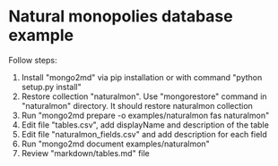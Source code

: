 # Natural monopolies database example

Follow steps:
1. Install "mongo2md" via pip installation or with command "python setup.py install"
2. Restore collection "naturalmon". Use "mongorestore" command in "naturalmon" directory. It should restore naturalmon collection
3. Run "mongo2md prepare -o  examples/naturalmon fas naturalmon" 
4. Edit file "tables.csv", add displayName and description of the table
5. Edit file "naturalmon_fields.csv" and add description for each field 
6. Run "mongo2md document examples/naturalmon" 
7. Review "markdown/tables.md" file
